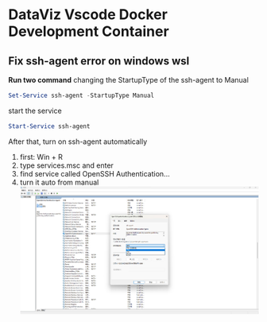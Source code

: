 # DataViz Vscode Docker Development Container

## Fix ssh-agent error on windows wsl

**Run two command**
changing the StartupType of the ssh-agent to Manual

```powershell
Set-Service ssh-agent -StartupType Manual
```

start the service

```powershell
Start-Service ssh-agent
```

After that, turn on ssh-agent automatically

1. first: Win + R
2. type services.msc and enter
3. find service called OpenSSH Authentication...
4. turn it auto from manual
![ssh-agent](./image/ssh-agent.png)
